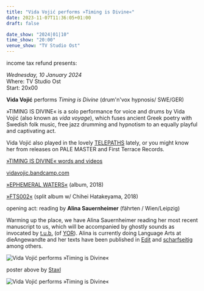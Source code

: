 ```yaml
---
title: "Vida Vojić performs »Timing is Divine«"
date: 2023-11-07T11:36:05+01:00
draft: false

date_show: "2024|01|10"
time_show: "20:00"
venue_show: "TV Studio Ost"
---
```


income tax refund presents:

_Wednesday, 10 January 2024_
\
Where: TV Studio Ost
\
Start: 20x00

**Vida Vojić** performs _Timing is Divine_ (drum'n'vox hypnosis/ SWE/GER)

»TIMING IS DIVINE« is a solo performance for voice and drums by Vida Vojić (also known as _vida voyage_), which fuses ancient Greek poetry with Swedish folk music, free jazz drumming and hypnotism to an equally playful and captivating act.

Vida Vojić also played in the lovely [TELEPATHS](https://telepathsss.bandcamp.com) lately, or you might know her from releases on PALE MASTER and First Terrace Records.

[»TIMING IS DIVINE« words and videos](https://vidavojic.hotglue.me/?TIMING+IS+DIVINE)

[vidavojic.bandcamp.com](https://vidavojic.bandcamp.com)

[»EPHEMERAL WATERS«](https://palemaster.bandcamp.com/album/ephemeral-waters) (album, 2018)

[»FTS002«](https://firstterracerecords.bandcamp.com/album/fts002) (split album w/ Chihei Hatakeyama, 2018)

opening act: reading by **Alina Sauernheimer** (fährten / Wien/Leipzig)

Warming up the place, we have Alina Sauernheimer reading her most recent manuscript to us, which will be accompanied by ghostly sounds as invocated by [t.u.b.](https://krutrecords.bandcamp.com/album/thats-the-law-in-this-land-after-all) (of [YOR](https://ubac.bandcamp.com/album/yor-the-future)). Alina is currently doing Language Arts at dieAngewandte and her texts have been published in [Edit](https://www.editonline.de/) and [scharfseitig](https://www.scharfseitig.de/magazin) among others.

![Vida Vojić performs »Timing is Divine«](../../posters/2024-01-10_2.jpg)

poster above by [Staxl](https://and-kal.github.io/)

![Vida Vojić performs »Timing is Divine«](../../posters/2024-01-10_1.jpg)
